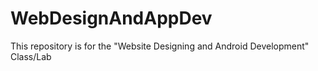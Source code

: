 # WebDesignAndAppDev
This repository is for the "Website Designing and Android Development" Class/Lab
